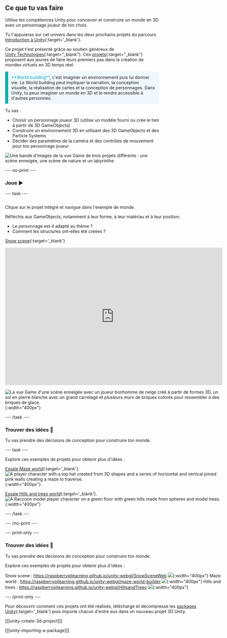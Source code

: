 ## Ce que tu vas faire

Utilise tes compétences Unity pour concevoir et construire un monde en 3D avec un personnage joueur de ton choix.

Tu t'appuieras sur cet univers dans les deux prochains projets du parcours [Introduction à Unity](https://projects.raspberrypi.org/fr-FR/raspberrypi/unity-intro){:target='_blank'}.

Ce projet t'est présenté grâce au soutien généreux de [Unity Technologies](https://unity.com/){:target="_blank"}.  Ces [projets](https://projects.raspberrypi.org/fr-FR/pathways/unity-intro){:target="_blank"} proposent aux jeunes de faire leurs premiers pas dans la création de mondes virtuels en 3D temps réel.

<p style="border-left: solid; border-width:10px; border-color: #0faeb0; background-color: aliceblue; padding: 10px;">
<span style="color: #0faeb0">**World building**</span>, c'est imaginer un environnement puis lui donner vie. Le World building peut impliquer la narration, la conception visuelle, la réalisation de cartes et la conception de personnages. Dans Unity, tu peux imaginer un monde en 3D et le rendre accessible à d'autres personnes. 
</p>

Tu vas :
+ Choisir un personnage joueur 3D (utilise un modèle fourni ou crée le tien à partir de 3D GameObjects)
+ Construire un environnement 3D en utilisant des 3D GameObjects et des Particle Systems
+ Décider des paramètres de la caméra et des contrôles de mouvement pour ton personnage joueur

![Une bande d'images de la vue Game de trois projets différents : une scène enneigée, une scène de nature et un labyrinthe.](images/examples.png)

--- no-print ---

### Joue ▶️

--- task ---

<div style="display: flex; flex-wrap: wrap">
<div style="flex-basis: 175px; flex-grow: 1">

Clique sur le projet intégré et navigue dans l'exemple de monde.

Réfléchis aux GameObjects, notamment à leur forme, à leur matériau et à leur position.
+ Le personnage est-il adapté au thème ?
+ Comment les structures ont-elles été créées ?

[Snow scene](https://raspberrypilearning.github.io/unity-webgl/SnowSceneWeb){:target='_blank'} 

<iframe allowtransparency="true" width="710" height="450" src="https://raspberrypilearning.github.io/unity-webgl/SnowSceneWeb" frameborder="0"></iframe>

![La vue Game d'une scène enneigée avec un joueur bonhomme de neige créé à partir de formes 3D, un sol en pierre blanche avec un grand carrelage et plusieurs murs de briques colorés pour ressembler à des briques de glace.](images/snow-world.png){:width="400px"}

--- /task ---

### Trouver des idées 💭

Tu vas prendre des décisions de conception pour construire ton monde.

--- task ---

Explore ces exemples de projets pour obtenir plus d'idées :

[Essaie Maze world](https://raspberrypilearning.github.io/unity-webgl/maze-world-builder){:target='_blank'}. 
![A player character with a top hat created from 3D shapes and a series of horizontal and vertical joined pink walls creating a maze to traverse.](images/maze-world.png){:width="400px"}

[Essaie Hills and trees world](https://raspberrypilearning.github.io/unity-webgl/HillsandTrees){:target='_blank'}. 
![A Raccoon model player character on a green floor with green hills made from spheres and model trees.](images/hillsandtrees.png){:width="400px"}

--- /task ---

--- /no-print ---

--- print-only ---

### Trouver des idées 💭

Tu vas prendre des décisions de conception pour construire ton monde.

Explore ces exemples de projets pour obtenir plus d'idées :

Snow scene : https://raspberrypilearning.github.io/unity-webgl/SnowSceneWeb
![](images/snow-world.png){:width="400px"}
Maze world : https://raspberrypilearning.github.io/unity-webgl/maze-world-builder 
![](images/maze-world.png){:width="400px"}
Hills and trees : https://raspberrypilearning.github.io/unity-webgl/HillsandTrees 
![](images/hillsandtrees.png){:width="400px"}

--- /print-only ---

Pour découvrir comment ces projets ont été réalisés, télécharge et décompresse les [packages Unity](https://rpf.io/p/fr-FR/world-builder-get){:target='_blank'} puis importe chacun d'entre eux dans un nouveau projet 3D Unity.

[[[unity-create-3d-project]]]

[[[unity-importing-a-package]]]
